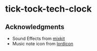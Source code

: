 # tick-tock-tech-clock

## Acknowledgments

- Sound Effects from <a href="https://mixkit.co/">mixkit</a>
- Music note icon from <a href="https://lordicon.com/">lordicon</a>
